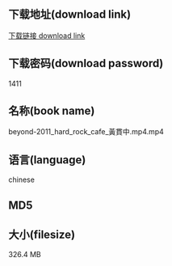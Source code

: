 ## 下载地址(download link)
[下载链接 download link](https://voluble-croquembouche-d321dc.netlify.app/?s=beyond-2011_hard_rock_cafe_%E9%BB%83%E8%B2%AB%E4%B8%AD.mp4)

## 下载密码(download password)
1411

## 名称(book name)
beyond-2011_hard_rock_cafe_黃貫中.mp4.mp4

## 语言(language)
chinese

## MD5


## 大小(filesize)
326.4 MB

